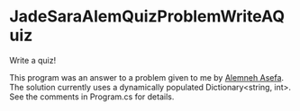 # JadeSaraAlemQuizProblemWriteAQuiz
Write a quiz!

This program was an answer to a problem given to me by [Alemneh Asefa](https://www.linkedin.com/in/alemneh/).  
The solution currently uses a dynamically populated Dictionary<string, int>.  
See the comments in Program.cs for details.
